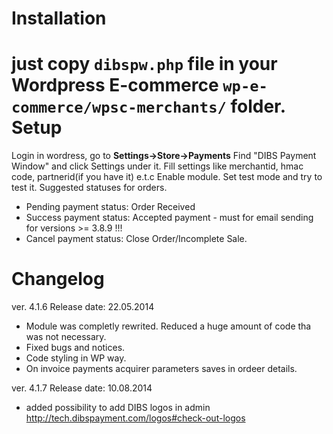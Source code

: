 Installation
============
just copy <code>dibspw.php</code> file in your Wordpress E-commerce <code>wp-e-commerce/wpsc-merchants/</code> folder.
Setup
=====
Login in wordress, go to <b>Settings->Store->Payments</b>
Find "DIBS Payment Window" and click Settings under it. 
Fill settings like merchantid, hmac code, partnerid(if you have it) e.t.c 
Enable module. 
Set test mode and try to test it. 
Suggested statuses for orders.
- Pending payment status: Order Received
- Success payment status: Accepted payment - must for email sending for versions >= 3.8.9 !!!
- Cancel payment status:  Close Order/Incomplete Sale.

Changelog
=========  
ver. 4.1.6 Release date: 22.05.2014
- Module was completly rewrited. Reduced a huge amount of code tha was not necessary.
- Fixed bugs and notices. 
- Code styling in WP way. 
- On invoice payments acquirer parameters saves in ordeer details. 

ver. 4.1.7 Release date: 10.08.2014
- added possibility to add DIBS logos in admin
  http://tech.dibspayment.com/logos#check-out-logos